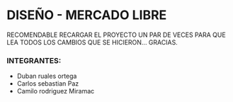 # DISEÑO - MERCADO LIBRE

RECOMENDABLE RECARGAR EL PROYECTO UN PAR DE VECES PARA QUE LEA TODOS LOS CAMBIOS QUE SE HICIERON... GRACIAS.

### INTEGRANTES:
- Duban ruales ortega
- Carlos sebastian Paz
- Camilo rodriguez Miramac